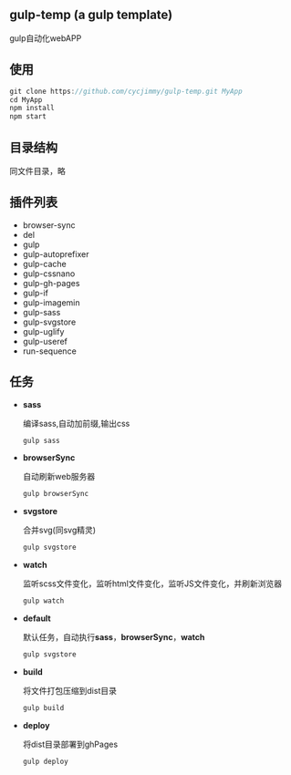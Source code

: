 ## gulp-temp (a gulp template)

gulp自动化webAPP

## 使用
```c
git clone https://github.com/cycjimmy/gulp-temp.git MyApp
cd MyApp
npm install
npm start
```

## 目录结构
同文件目录，略

## 插件列表
* browser-sync
* del
* gulp
* gulp-autoprefixer
* gulp-cache
* gulp-cssnano
* gulp-gh-pages
* gulp-if
* gulp-imagemin
* gulp-sass
* gulp-svgstore
* gulp-uglify
* gulp-useref
* run-sequence

## 任务
* **sass**

    编译sass,自动加前缀,输出css
    ```c
    gulp sass
    ```

* **browserSync**

    自动刷新web服务器
    ```c
    gulp browserSync
    ```

* **svgstore**

    合并svg(同svg精灵)
    ```c
    gulp svgstore
    ```

* **watch**

    监听scss文件变化，监听html文件变化，监听JS文件变化，并刷新浏览器
    ```c
    gulp watch
    ```

* **default**

    默认任务，自动执行**sass**，**browserSync**，**watch**
    ```c
    gulp svgstore
    ```

* **build**

    将文件打包压缩到dist目录
    ```c
    gulp build
    ```    

* **deploy**

    将dist目录部署到ghPages
    ```c
    gulp deploy
    ```